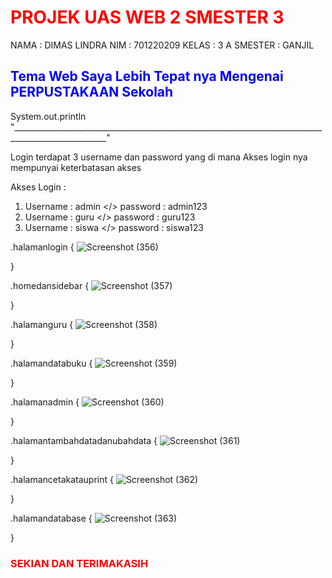 <h1 style="color: red">PROJEK UAS WEB 2 SMESTER 3</h1>
<p>
NAMA : DIMAS LINDRA
NIM : 701220209
KELAS : 3 A
SMESTER : GANJIL
</p>

<h2 style="color: blue">Tema Web Saya Lebih Tepat nya Mengenai PERPUSTAKAAN Sekolah</h2>

System.out.println "_____________________________________________________________________________________________________"

<P>Login terdapat 3 username dan password yang di mana Akses login nya mempunyai keterbatasan akses</P>

<p>Akses Login :

1. Username : admin </> password : admin123
2. Username : guru </> password : guru123
3. Username : siswa </> password : siswa123
</p>

.halamanlogin {
![Screenshot (356)](https://github.com/dimaslindra/uasweb2dimaslindra_701220209.com/assets/135265262/4e4be00e-66aa-4312-b5d6-8610f48e64de)

}

.homedansidebar {
![Screenshot (357)](https://github.com/dimaslindra/uasweb2dimaslindra_701220209.com/assets/135265262/0e22cac3-d4e3-491b-bfde-34bf92f09949)

}

.halamanguru {
![Screenshot (358)](https://github.com/dimaslindra/uasweb2dimaslindra_701220209.com/assets/135265262/54bfd089-f9ad-4c17-9322-3c7b819570c2)

}

.halamandatabuku {
![Screenshot (359)](https://github.com/dimaslindra/uasweb2dimaslindra_701220209.com/assets/135265262/03a1af4b-e09d-4374-97af-79136adc3958)

}

.halamanadmin {
![Screenshot (360)](https://github.com/dimaslindra/uasweb2dimaslindra_701220209.com/assets/135265262/c588421c-d534-4b32-8189-45e2f0cbe66f)

}

.halamantambahdatadanubahdata {
![Screenshot (361)](https://github.com/dimaslindra/uasweb2dimaslindra_701220209.com/assets/135265262/c0b087bf-3462-4e82-a30e-7a88cd396958)

}

.halamancetakatauprint {
![Screenshot (362)](https://github.com/dimaslindra/uasweb2dimaslindra_701220209.com/assets/135265262/a834bfee-e241-4681-8fed-ca4b7b144208)

}

.halamandatabase {
![Screenshot (363)](https://github.com/dimaslindra/uasweb2dimaslindra_701220209.com/assets/135265262/fa03ba01-31c4-41c6-9d50-625223b1dc4f)

}

<h3 style="color: red">SEKIAN DAN TERIMAKASIH</h3>
